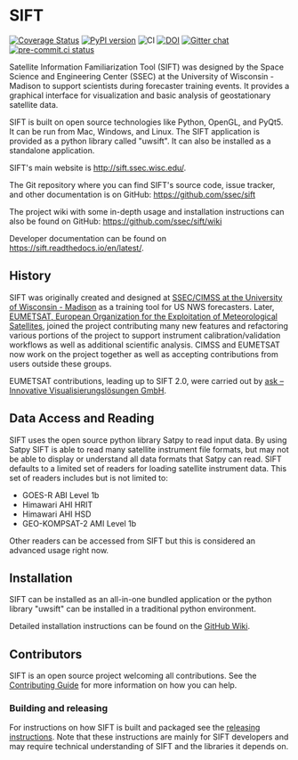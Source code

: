 # SIFT

[![Coverage Status](https://coveralls.io/repos/github/ssec/sift/badge.svg)](https://coveralls.io/github/ssec/sift)
[![PyPI version](https://badge.fury.io/py/uwsift.svg)](https://badge.fury.io/py/uwsift)
![CI](https://github.com/ssec/sift/actions/workflows/ci.yaml/badge.svg)
[![DOI](https://zenodo.org/badge/DOI/10.5281/zenodo.2587907.svg)](https://doi.org/10.5281/zenodo.2587907)
[![Gitter chat](https://badges.gitter.im/gitterHQ/gitter.png)](https://gitter.im/gitterHQ/gitter)
[![pre-commit.ci status](https://results.pre-commit.ci/badge/github/ssec/sift/master.svg)](https://results.pre-commit.ci/latest/github/ssec/sift/master)


Satellite Information Familiarization Tool (SIFT) was designed by the Space
Science and Engineering Center (SSEC) at the University of Wisconsin - Madison
to support scientists during forecaster training events. It provides a
graphical interface for visualization and basic analysis of geostationary
satellite data.

SIFT is built on open source technologies like Python, OpenGL, and PyQt5. It
can be run from Mac, Windows, and Linux. The SIFT application is provided as
a python library called "uwsift". It can also be installed as a standalone
application.

SIFT's main website is http://sift.ssec.wisc.edu/.

The Git repository where you can find SIFT's source code, issue tracker, and
other documentation is on GitHub: https://github.com/ssec/sift

The project wiki with some in-depth usage and installation instructions can
also be found on GitHub: https://github.com/ssec/sift/wiki

Developer documentation can be found on https://sift.readthedocs.io/en/latest/.

## History

SIFT was originally created and designed at [SSEC/CIMSS at the University of
Wisconsin - Madison](https://cimss.ssec.wisc.edu/) as a training tool for US
NWS forecasters. Later, [EUMETSAT, European Organization for the Exploitation
of Meteorological Satellites](https://www.eumetsat.int/),
joined the project contributing many new features and refactoring various
portions of the project to support instrument calibration/validation workflows
as well as additional scientific analysis. CIMSS and EUMETSAT now work on the
project together as well as accepting contributions from users outside these
groups.

EUMETSAT contributions, leading up to SIFT 2.0, were carried out by
[ask – Innovative Visualisierungslösungen GmbH](https://askvisual.de/).

## Data Access and Reading

SIFT uses the open source python library Satpy to read input data. By using
Satpy SIFT is able to read many satellite instrument file formats, but may not
be able to display or understand all data formats that Satpy can read. SIFT
defaults to a limited set of readers for loading satellite instrument data.
This set of readers includes but is not limited to:

* GOES-R ABI Level 1b
* Himawari AHI HRIT
* Himawari AHI HSD
* GEO-KOMPSAT-2 AMI Level 1b

Other readers can be accessed from SIFT but this is considered an advanced
usage right now.

## Installation

SIFT can be installed as an all-in-one bundled application or the python
library "uwsift" can be installed in a traditional python environment.

Detailed installation instructions can be found on the
[GitHub Wiki](https://github.com/ssec/sift/wiki/Installation-Guide).

## Contributors

SIFT is an open source project welcoming all contributions. See the
[Contributing Guide](https://github.com/ssec/sift/wiki/Contributing)
for more information on how you can help.

### Building and releasing

For instructions on how SIFT is built and packaged see the
[releasing instructions](RELEASING.md). Note that these instructions
are mainly for SIFT developers and may require technical understanding of
SIFT and the libraries it depends on.

